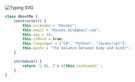 <img src="https://readme-typing-svg.demolab.com/?font=Montserrat&size=24&lines=Hi%2C+I+am+just+a+fresher;Ready+to+shine+and+grow" alt="Typing SVG" />

```javascript
class AboutMe {
    constructor() {
        this.nickname = "Havoks";
        this.email = "Havoks.bit@gmail.com";
        this.age = 18;
        this.isMale = true;
        this.languages = ["C#", "Python", "JavaScript"];
        this.quote = "The balance between body and mind!";
    }

    introduce() {
        return `👋 Hi, I'm ${this.nickname}!`;
    }
}
